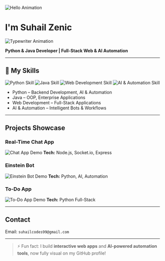 ![Hello Animation](./gifs/hello.gif)
# I'm Suhail Zenic 

![Typewriter Animation](./gifs/intro/typewriter.gif)

**Python & Java Developer | Full-Stack Web & AI Automation**

---

## 🔹 My Skills

![Python Skill](./gifs/skills/python.gif)
![Java Skill](./gifs/skills/java.gif)
![Web Development Skill](./gifs/skills/web.gif)
![AI & Automation Skill](./gifs/skills/ai.gif)

- Python – Backend Development, AI & Automation  
- Java – OOP, Enterprise Applications  
- Web Development – Full-Stack Applications  
- AI & Automation – Intelligent Bots & Workflows  

---

##  Projects Showcase

### Real-Time Chat App
![Chat App Demo](./gifs/projects/chat-app.gif)
**Tech:** Node.js, Socket.io, Express  

### Einstein Bot
![Einstein Bot Demo](./gifs/projects/einstein-bot.gif)
**Tech:** Python, AI, Automation  

### To-Do App
![To-Do App Demo](./gifs/projects/todo-app.gif)
**Tech:** Python Full-Stack  

---

##  Contact

Email: `suhailcodes99@gmail.com`

---

> ⚡ Fun fact: I build **interactive web apps** and **AI-powered automation tools**, now fully visual on my GitHub profile!
